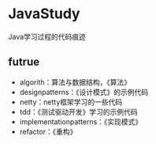 # JavaStudy

Java学习过程的代码痕迹

## futrue
* algorith：算法与数据结构，《算法》
* designpatterns：《设计模式》的示例代码
* netty：netty框架学习的一些代码
* tdd：《测试驱动开发》学习的示例代码
* implementationpatterns：《实现模式》
* refactor：《重构》
